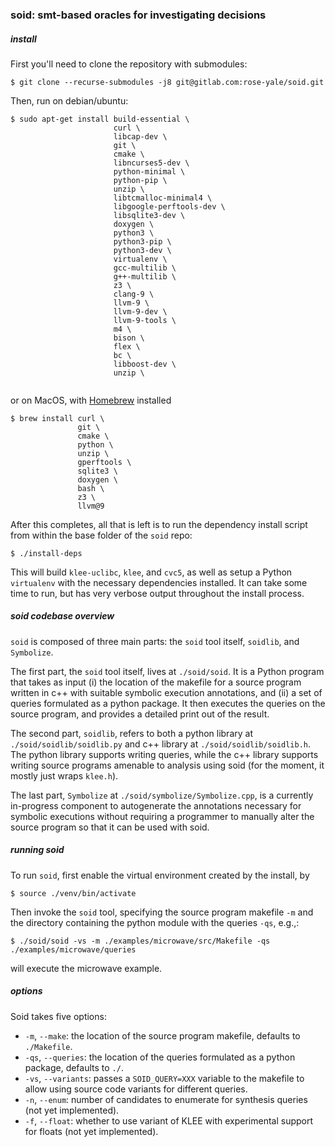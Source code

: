 ### soid: smt-based oracles for investigating decisions

##### install

First you'll need to clone the repository with submodules:
```shell
$ git clone --recurse-submodules -j8 git@gitlab.com:rose-yale/soid.git
```

Then, run on debian/ubuntu:
```shell
$ sudo apt-get install build-essential \
                       curl \
                       libcap-dev \
                       git \
                       cmake \
                       libncurses5-dev \
                       python-minimal \
                       python-pip \
                       unzip \
                       libtcmalloc-minimal4 \
                       libgoogle-perftools-dev \
                       libsqlite3-dev \
                       doxygen \
                       python3 \
                       python3-pip \
                       python3-dev \
                       virtualenv \
                       gcc-multilib \
                       g++-multilib \
                       z3 \
                       clang-9 \
                       llvm-9 \
                       llvm-9-dev \
                       llvm-9-tools \
                       m4 \
                       bison \
                       flex \
                       bc \
                       libboost-dev \
                       unzip \
                       
```
or on MacOS, with [Homebrew](https://brew.sh/) installed
```shell
$ brew install curl \
               git \
               cmake \
               python \
               unzip \
               gperftools \
               sqlite3 \
               doxygen \
               bash \
               z3 \
               llvm@9
```
After this completes, all that is left is to run the dependency install script from within the base folder of the `soid` repo:
```
$ ./install-deps
```
This will build `klee-uclibc`, `klee`, and `cvc5`, as well as setup a Python `virtualenv` with the necessary dependencies installed. It can take some time to run, but has very verbose output throughout the install process.

##### soid codebase overview

`soid` is composed of three main parts: the `soid` tool itself, `soidlib`, and `Symbolize`.

The first part, the `soid` tool itself, lives at `./soid/soid`. It is a Python program that takes as input (i) the location of the makefile for a source program written in c++ with suitable symbolic execution annotations, and (ii) a set of queries formulated as a python package. It then executes the queries on the source program, and provides a detailed print out of the result.

The second part, `soidlib`, refers to both a python library at `./soid/soidlib/soidlib.py` and c++ library at `./soid/soidlib/soidlib.h`. The python library supports writing queries, while the c++ library supports writing source programs amenable to analysis using soid (for the moment, it mostly just wraps `klee.h`).

The last part, `Symbolize` at `./soid/symbolize/Symbolize.cpp`, is a currently in-progress component to autogenerate the annotations necessary for symbolic executions without requiring a programmer to manually alter the source program so that it can be used with soid.

##### running soid

To run `soid`, first enable the virtual environment created by the install, by
```
$ source ./venv/bin/activate
```
Then invoke the `soid` tool, specifying the source program makefile `-m` and the directory containing the python module with the queries `-qs`, e.g.,:
```
$ ./soid/soid -vs -m ./examples/microwave/src/Makefile -qs ./examples/microwave/queries
```
will execute the microwave example.

##### options

Soid takes five options:

- `-m`, `--make`: the location of the source program makefile, defaults to `./Makefile`.
- `-qs`, `--queries`: the location of the queries formulated as a python package, defaults to `./`.
- `-vs`, `--variants`: passes a `SOID_QUERY=XXX` variable to the makefile to allow using source code variants for different queries.
- `-n`, `--enum`: number of candidates to enumerate for synthesis queries (not yet implemented).
- `-f`, `--float`: whether to use variant of KLEE with experimental support for floats (not yet implemented).